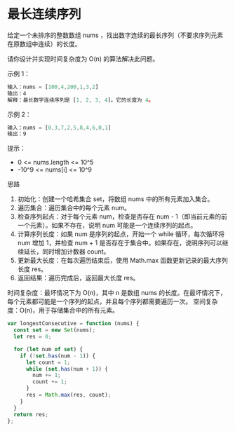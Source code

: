 # 最长连续序列

给定一个未排序的整数数组 nums ，找出数字连续的最长序列（不要求序列元素在原数组中连续）的长度。

请你设计并实现时间复杂度为 O(n) 的算法解决此问题。

示例 1：

```javascript
输入：nums = [100,4,200,1,3,2]
输出：4
解释：最长数字连续序列是 [1, 2, 3, 4]。它的长度为 4。
```

示例 2：

```javascript
输入：nums = [0,3,7,2,5,8,4,6,0,1]
输出：9
```

提示：

- 0 <= nums.length <= 10^5
- -10^9 <= nums[i] <= 10^9

思路

1. 初始化：创建一个哈希集合 set，将数组 nums 中的所有元素加入集合。
2. 遍历集合：遍历集合中的每个元素 num。
3. 检查序列起点：对于每个元素 num，检查是否存在 num - 1（即当前元素的前一个元素）。如果不存在，说明 num 可能是一个连续序列的起点。
4. 计算序列长度：如果 num 是序列的起点，开始一个 while 循环，每次循环将 num 增加 1，并检查 num + 1 是否存在于集合中。如果存在，说明序列可以继续延长，同时增加计数器 count。
5. 更新最大长度：在每次遍历结束后，使用 Math.max 函数更新记录的最大序列长度 res。
6. 返回结果：遍历完成后，返回最大长度 res。

时间复杂度：最坏情况下为 O(n)，其中 n 是数组 nums 的长度。在最坏情况下，每个元素都可能是一个序列的起点，并且每个序列都需要遍历一次。
空间复杂度：O(n)，用于存储集合中的所有元素。

```js
var longestConsecutive = function (nums) {
  const set = new Set(nums);
  let res = 0;

  for (let num of set) {
    if (!set.has(num - 1)) {
      let count = 1;
      while (set.has(num + 1)) {
        num += 1;
        count += 1;
      }
      res = Math.max(res, count);
    }
  }
  return res;
};
```

